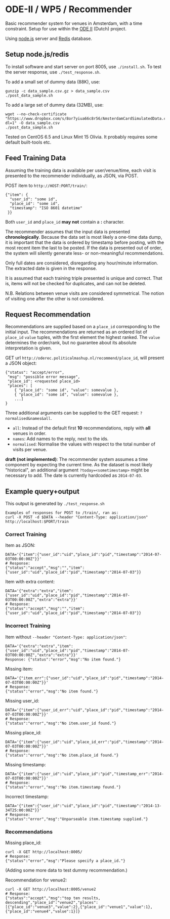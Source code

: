 # ODE-II / WP5 / Recommender

Basic recommender system for venues in Amsterdam, with a time constraint.
Setup for use within the [ODE II](http://www.amsterdamopendata.nl/web/guest/about-the-programme) (Dutch) project.

Using [node.js](http://nodejs.org/) server and [Redis](http://redis.io/) database.


## Setup node.js/redis

To install software and start server on port 8005, use `./install.sh`.
To test the server response, use `./test_response.sh`.

To add a small set of dummy data (88K), use:

    gunzip -c data_sample.csv.gz > data_sample.csv
    ./post_data_sample.sh

To add a large set of dummy data (32MB), use:

    wget --no-check-certificate "https://www.dropbox.com/s/8or7yiua66c8r56/AmsterdamCardSimulatedData.csv?dl=1" -O data_sample.csv
    ./post_data_sample.sh

Tested on CentOS 6.5 and Linux Mint 15 Olivia. It probably requires some default built-tools etc.


## Feed Training Data

Assuming the training data is available per user/venue/time, each visit is presented to the recommender individually, as JSON, via POST.

POST item to `http://HOST:PORT/train/`:

    {"item": {
      "user_id": "some id",
      "place_id": "some id",
      "timestamp": "ISO 8601 datetime"
     }}

Both `user_id` and `place_id` **may not** contain a **:** character.

The recommender assumes that the input data is presented **chronologically**.
Because the data set is most likely a one-time data dump, it is important that the data is ordered by timestamp before posting, with the most recent item the last to be posted.
If the data is presented out of order, the system will silently generate less- or non-meaningful recommendations.

Only full dates are considered, disregarding any hour/minute information.
The extracted date is given in the response.

It is assumed that each training triple presented is unique and correct.
That is, items will not be checked for duplicates, and can not be deleted.

N.B. Relations between venue visits are considered symmetrical.
The notion of visiting one after the other is not considered.


## Request Recommendation

Recommendations are supplied based on a `place_id` corresponding to the initial input.
The recommendations are returned as an ordered list of `place_id` `value` tuples, with the first element the highest ranked.
The `value` determines the order/rank, but no guarantee about its absolute interpretation is given.

GET url `http://oderec.politicalmashup.nl/recommend/place_id`, will present a JSON object:

    {"status": "accept/error",
     "msg": "possible error message",
     "place_id": <requested place_id>
     "places": [
        { "place_id": "some id", "value": somevalue },
        { "place_id": "some id", "value": somevalue },
        ...]
    }


Three additional arguments can be supplied to the GET request: `?normalised&names&all`.

   * `all`: Instead of the default first **10** recommendations, reply with **all** venues in order.
   * `names`: Add names to the reply, next to the ids.
   * `normalised`: Normalise the values with respect to the total number of visits per venue.


**draft (not implemented)**: The recommender system assumes a time component by expecting the current time.
As the dataset is most likely "historical", an additional argument `?today=<sometimestamp>` might be necessary to add.
The date is currently hardcoded as `2014-07-03`.


## Example query+output

This output is generated by `./test_response.sh`

    Examples of responses for POST to /train/, ran as:
    curl -X POST -d $DATA --header "Content-Type: application/json" http://localhost:$PORT/train


### Correct Training

Item as JSON:

    DATA='{"item":{"user_id":"uid","place_id":"pid","timestamp":"2014-07-03T00:00:00Z"}}'
    # Response:
    {"status":"accept","msg":"","item":{"user_id":"uid","place_id":"pid","timestamp":"2014-07-03"}}


Item with extra content:

    DATA='{"extra":"extra","item":{"user_id":"uid","place_id":"pid","timestamp":"2014-07-03T00:00:00Z","extra":"extra"}}'
    # Response:
    {"status":"accept","msg":"","item":{"user_id":"uid","place_id":"pid","timestamp":"2014-07-03"}}


### Incorrect Training

Item without  `--header "Content-Type: application/json"`:

    DATA='{"extra":"extra","item":{"user_id":"uid","place_id":"pid","timestamp":"2014-07-03T00:00:00Z","extra":"extra"}}'
    Response: {"status":"error","msg":"No item found."}


Missing item:

    DATA='{"item_err":{"user_id":"uid","place_id":"pid","timestamp":"2014-07-03T00:00:00Z"}}'
    # Response:
    {"status":"error","msg":"No item found."}


Missing user\_id:

    DATA='{"item":{"user_id_err":"uid","place_id":"pid","timestamp":"2014-07-03T00:00:00Z"}}'
    # Response:
    {"status":"error","msg":"No item.user_id found."}


Missing place\_id:

    DATA='{"item":{"user_id":"uid","place_id_err":"pid","timestamp":"2014-07-03T00:00:00Z"}}'
    # Response:
    {"status":"error","msg":"No item.place_id found."}


Missing timestamp:

    DATA='{"item":{"user_id":"uid","place_id":"pid","timestamp_err":"2014-07-03T00:00:00Z"}}'
    # Response:
    {"status":"error","msg":"No item.timestamp found."}


Incorrect timestamp:

    DATA='{"item":{"user_id":"uid","place_id":"pid","timestamp":"2014-13-34T25:00:00Z"}}'
    # Response:
    {"status":"error","msg":"Unparseable item.timestamp supplied."}


### Recommendations

Missing place\_id:

    curl -X GET http://localhost:8005/
    # Response:
    {"status":"error","msg":"Please specify a place_id."}


(Adding some more data to test dummy recommendation.)

Recommendation for venue2:

    curl -X GET http://localhost:8005/venue2
    # Response:
    {"status":"accept","msg":"top ten results, descending","place_id":"venue2","places":[{"place_id":"venue3","value":2},{"place_id":"venue1","value":1},{"place_id":"venue4","value":1}]}

